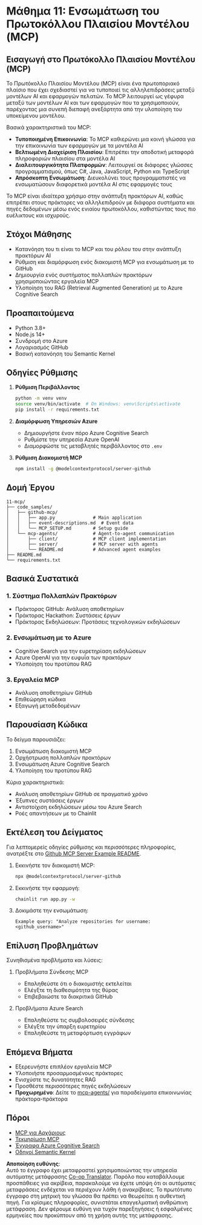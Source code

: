 <!--
CO_OP_TRANSLATOR_METADATA:
{
  "original_hash": "e255edb8423b34b4bba20263ef38f208",
  "translation_date": "2025-08-21T13:05:21+00:00",
  "source_file": "11-mcp/README.md",
  "language_code": "el"
}
-->
# Μάθημα 11: Ενσωμάτωση του Πρωτοκόλλου Πλαισίου Μοντέλου (MCP)

## Εισαγωγή στο Πρωτόκολλο Πλαισίου Μοντέλου (MCP)

Το Πρωτόκολλο Πλαισίου Μοντέλου (MCP) είναι ένα πρωτοποριακό πλαίσιο που έχει σχεδιαστεί για να τυποποιεί τις αλληλεπιδράσεις μεταξύ μοντέλων AI και εφαρμογών πελατών. Το MCP λειτουργεί ως γέφυρα μεταξύ των μοντέλων AI και των εφαρμογών που τα χρησιμοποιούν, παρέχοντας μια συνεπή διεπαφή ανεξάρτητα από την υλοποίηση του υποκείμενου μοντέλου.

Βασικά χαρακτηριστικά του MCP:

- **Τυποποιημένη Επικοινωνία**: Το MCP καθιερώνει μια κοινή γλώσσα για την επικοινωνία των εφαρμογών με τα μοντέλα AI
- **Βελτιωμένη Διαχείριση Πλαισίου**: Επιτρέπει την αποδοτική μεταφορά πληροφοριών πλαισίου στα μοντέλα AI
- **Διαλειτουργικότητα Πλατφορμών**: Λειτουργεί σε διάφορες γλώσσες προγραμματισμού, όπως C#, Java, JavaScript, Python και TypeScript
- **Απρόσκοπτη Ενσωμάτωση**: Διευκολύνει τους προγραμματιστές να ενσωματώσουν διαφορετικά μοντέλα AI στις εφαρμογές τους

Το MCP είναι ιδιαίτερα χρήσιμο στην ανάπτυξη πρακτόρων AI, καθώς επιτρέπει στους πράκτορες να αλληλεπιδρούν με διάφορα συστήματα και πηγές δεδομένων μέσω ενός ενιαίου πρωτοκόλλου, καθιστώντας τους πιο ευέλικτους και ισχυρούς.

## Στόχοι Μάθησης
- Κατανόηση του τι είναι το MCP και του ρόλου του στην ανάπτυξη πρακτόρων AI
- Ρύθμιση και διαμόρφωση ενός διακομιστή MCP για ενσωμάτωση με το GitHub
- Δημιουργία ενός συστήματος πολλαπλών πρακτόρων χρησιμοποιώντας εργαλεία MCP
- Υλοποίηση του RAG (Retrieval Augmented Generation) με το Azure Cognitive Search

## Προαπαιτούμενα
- Python 3.8+
- Node.js 14+
- Συνδρομή στο Azure
- Λογαριασμός GitHub
- Βασική κατανόηση του Semantic Kernel

## Οδηγίες Ρύθμισης

1. **Ρύθμιση Περιβάλλοντος**
   ```bash
   python -m venv venv
   source venv/bin/activate  # On Windows: venv\Scripts\activate
   pip install -r requirements.txt
   ```

2. **Διαμόρφωση Υπηρεσιών Azure**
   - Δημιουργήστε έναν πόρο Azure Cognitive Search
   - Ρυθμίστε την υπηρεσία Azure OpenAI
   - Διαμορφώστε τις μεταβλητές περιβάλλοντος στο `.env`

3. **Ρύθμιση Διακομιστή MCP**
   ```bash
   npm install -g @modelcontextprotocol/server-github
   ```

## Δομή Έργου

```
11-mcp/
├── code_samples/
│   ├── github-mcp/
│   │   ├── app.py              # Main application
│   │   ├── event-descriptions.md  # Event data
│   │   └── MCP_SETUP.md        # Setup guide
│   └── mcp-agents/             # Agent-to-agent communication
│       ├── client/             # MCP client implementation
│       ├── server/             # MCP server with agents
│       └── README.md           # Advanced agent examples
├── README.md
└── requirements.txt
```

## Βασικά Συστατικά

### 1. Σύστημα Πολλαπλών Πρακτόρων
- Πράκτορας GitHub: Ανάλυση αποθετηρίων
- Πράκτορας Hackathon: Συστάσεις έργων
- Πράκτορας Εκδηλώσεων: Προτάσεις τεχνολογικών εκδηλώσεων

### 2. Ενσωμάτωση με το Azure
- Cognitive Search για την ευρετηρίαση εκδηλώσεων
- Azure OpenAI για την ευφυΐα των πρακτόρων
- Υλοποίηση του προτύπου RAG

### 3. Εργαλεία MCP
- Ανάλυση αποθετηρίων GitHub
- Επιθεώρηση κώδικα
- Εξαγωγή μεταδεδομένων

## Παρουσίαση Κώδικα

Το δείγμα παρουσιάζει:
1. Ενσωμάτωση διακομιστή MCP
2. Ορχήστρωση πολλαπλών πρακτόρων
3. Ενσωμάτωση Azure Cognitive Search
4. Υλοποίηση του προτύπου RAG

Κύρια χαρακτηριστικά:
- Ανάλυση αποθετηρίων GitHub σε πραγματικό χρόνο
- Έξυπνες συστάσεις έργων
- Αντιστοίχιση εκδηλώσεων μέσω του Azure Search
- Ροές απαντήσεων με το Chainlit

## Εκτέλεση του Δείγματος

Για λεπτομερείς οδηγίες ρύθμισης και περισσότερες πληροφορίες, ανατρέξτε στο [Github MCP Server Example README](./code_samples/github-mcp/README.md).

1. Εκκινήστε τον διακομιστή MCP:
   ```bash
   npx @modelcontextprotocol/server-github
   ```

2. Εκκινήστε την εφαρμογή:
   ```bash
   chainlit run app.py -w
   ```

3. Δοκιμάστε την ενσωμάτωση:
   ```
   Example query: "Analyze repositories for username: <github_username>"
   ```

## Επίλυση Προβλημάτων

Συνηθισμένα προβλήματα και λύσεις:
1. Προβλήματα Σύνδεσης MCP
   - Επαληθεύστε ότι ο διακομιστής εκτελείται
   - Ελέγξτε τη διαθεσιμότητα της θύρας
   - Επιβεβαιώστε τα διακριτικά GitHub

2. Προβλήματα Azure Search
   - Επαληθεύστε τις συμβολοσειρές σύνδεσης
   - Ελέγξτε την ύπαρξη ευρετηρίου
   - Επαληθεύστε τη μεταφόρτωση εγγράφων

## Επόμενα Βήματα
- Εξερευνήστε επιπλέον εργαλεία MCP
- Υλοποιήστε προσαρμοσμένους πράκτορες
- Ενισχύστε τις δυνατότητες RAG
- Προσθέστε περισσότερες πηγές εκδηλώσεων
- **Προχωρημένο**: Δείτε το [mcp-agents/](../../../11-mcp/code_samples/mcp-agents) για παραδείγματα επικοινωνίας πράκτορα-πράκτορα

## Πόροι
- [MCP για Αρχάριους](https://aka.ms/mcp-for-beginners)  
- [Τεκμηρίωση MCP](https://github.com/microsoft/semantic-kernel/tree/main/python/semantic-kernel/semantic_kernel/connectors/mcp)
- [Έγγραφα Azure Cognitive Search](https://learn.microsoft.com/azure/search/)
- [Οδηγοί Semantic Kernel](https://learn.microsoft.com/semantic-kernel/)

**Αποποίηση ευθύνης**:  
Αυτό το έγγραφο έχει μεταφραστεί χρησιμοποιώντας την υπηρεσία αυτόματης μετάφρασης [Co-op Translator](https://github.com/Azure/co-op-translator). Παρόλο που καταβάλλουμε προσπάθειες για ακρίβεια, παρακαλούμε να έχετε υπόψη ότι οι αυτόματες μεταφράσεις ενδέχεται να περιέχουν λάθη ή ανακρίβειες. Το πρωτότυπο έγγραφο στη μητρική του γλώσσα θα πρέπει να θεωρείται η αυθεντική πηγή. Για κρίσιμες πληροφορίες, συνιστάται επαγγελματική ανθρώπινη μετάφραση. Δεν φέρουμε ευθύνη για τυχόν παρεξηγήσεις ή εσφαλμένες ερμηνείες που προκύπτουν από τη χρήση αυτής της μετάφρασης.